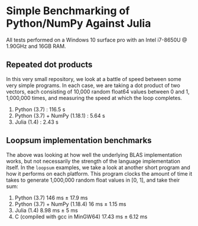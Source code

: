 Simple Benchmarking of Python/NumPy Against Julia
=================================================

All tests performed on a Windows 10 surface pro with an Intel i7-8650U
@ 1.90GHz and 16GB RAM.

Repeated dot products
---------------------

In this very small repository, we look at a battle of speed between some
very simple programs. In each case, we are taking a dot product of two
vectors, each consisting of 10,000 random float64 values between 0 and 1,
1,000,000 times, and measuring the speed at which the loop completes.

1. Python (3.7) : 116.5 s
1. Python (3.7) + NumPy (1.18.1) : 5.64 s
1. Julia (1.4) : 2.43 s


Loopsum implementation benchmarks
---------------------------------

The above was looking at how well the underlying BLAS implementation
works, but not necessarily the strength of the language implementation
itself. In the ``loopsum`` examples, we take a look at another short
program and how it performs on each platform. This program clocks the
amount of time it takes to generate 1,000,000 random float values in [0,
1], and take their sum:

1. Python (3.7) 146 ms ± 17.9 ms
1. Python (3.7) + NumPy (1.18.4) 16 ms ± 1.15 ms
1. Julia (1.4) 8.98 ms ± 5 ms
1. C (compiled with gcc in MinGW64) 17.43 ms ± 6.12 ms


